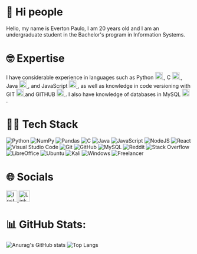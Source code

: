 # 🤙 Hi people
Hello, my name is Everton Paulo, I am 20 years old and I am an undergraduate student in the Bachelor's program in Information Systems.
# 🤓 Expertise
I have considerable experience in languages such as Python <a href="https://www.python.org/" target="_blank">
  <img src="https://raw.githubusercontent.com/get-icon/geticon/master/icons/python.svg" alt="Python" width="20" height="20">
</a> , C <a href="https://en.wikipedia.org/wiki/C_(programming_language)" target="_blank">
  <img src="https://raw.githubusercontent.com/get-icon/geticon/master/icons/c.svg" alt="C" width="20" height="20">
</a>, Java <a href="https://www.java.com/" target="_blank">
  <img src="https://raw.githubusercontent.com/get-icon/geticon/master/icons/java.svg" alt="Java" width="20" height="20">
</a>  , and JavaScript <a href="https://developer.mozilla.org/en-US/docs/Web/JavaScript" target="_blank">
  <img src="https://raw.githubusercontent.com/get-icon/geticon/master/icons/javascript.svg" alt="JavaScript" width="20" height="20">
</a> , as well as knowledge in code versioning with GIT <a href="https://git-scm.com/" target="_blank">
  <img src="https://raw.githubusercontent.com/get-icon/geticon/master/icons/git-icon.svg" alt="Git" width="20" height="20">
</a>
 and GITHUB <a href="https://github.com/" target="_blank">
  <img src="https://raw.githubusercontent.com/get-icon/geticon/master/icons/github-icon.svg" alt="GitHub" width="20" height="20">
</a> . I also have knowledge of databases in MySQL <a href="https://www.mysql.com/" target="_blank">
  <img src="https://raw.githubusercontent.com/get-icon/geticon/master/icons/mysql.svg" alt="MySQL" width="20" height="20">
</a>.
# 👨‍💻 Tech Stack
![Python](https://img.shields.io/badge/python-3670A0?style=for-the-badge&logo=python&logoColor=ffdd54)  ![NumPy](https://img.shields.io/badge/numpy-%23013243.svg?style=for-the-badge&logo=numpy&logoColor=white) ![Pandas](https://img.shields.io/badge/pandas-%23150458.svg?style=for-the-badge&logo=pandas&logoColor=white) ![C](https://img.shields.io/badge/c-%2300599C.svg?style=for-the-badge&logo=c&logoColor=white) ![Java](https://img.shields.io/badge/java-%23ED8B00.svg?style=for-the-badge&logo=openjdk&logoColor=white)  ![JavaScript](https://img.shields.io/badge/javascript-%23323330.svg?style=for-the-badge&logo=javascript&logoColor=%23F7DF1E) ![NodeJS](https://img.shields.io/badge/node.js-6DA55F?style=for-the-badge&logo=node.js&logoColor=white) ![React](https://img.shields.io/badge/react-%2320232a.svg?style=for-the-badge&logo=react&logoColor=%2361DAFB) ![Visual Studio Code](https://img.shields.io/badge/Visual%20Studio%20Code-0078d7.svg?style=for-the-badge&logo=visual-studio-code&logoColor=white) ![Git](https://img.shields.io/badge/git-%23F05033.svg?style=for-the-badge&logo=git&logoColor=white) ![GitHub](https://img.shields.io/badge/github-%23121011.svg?style=for-the-badge&logo=github&logoColor=white) ![MySQL](https://img.shields.io/badge/mysql-4479A1.svg?style=for-the-badge&logo=mysql&logoColor=white) ![Reddit](https://img.shields.io/badge/Reddit-%23FF4500.svg?style=for-the-badge&logo=Reddit&logoColor=white) ![Stack Overflow](https://img.shields.io/badge/-Stackoverflow-FE7A16?style=for-the-badge&logo=stack-overflow&logoColor=white) ![LibreOffice](https://img.shields.io/badge/LibreOffice-%2318A303?style=for-the-badge&logo=LibreOffice&logoColor=white) ![Ubuntu](https://img.shields.io/badge/Ubuntu-E95420?style=for-the-badge&logo=ubuntu&logoColor=white) ![Kali](https://img.shields.io/badge/Kali-268BEE?style=for-the-badge&logo=kalilinux&logoColor=white) ![Windows](https://img.shields.io/badge/Windows-0078D6?style=for-the-badge&logo=windows&logoColor=white) ![Freelancer](https://img.shields.io/badge/Freelancer-29B2FE?style=for-the-badge&logo=Freelancer&logoColor=white)
# 🌐 Socials
<a href="https://www.instagram.com/everton_paulo_andrade/" target="_blank">
  <img src="https://raw.githubusercontent.com/get-icon/geticon/master/icons/instagram-icon.svg" alt="Instagram" width="30" height="30">
</a>
<a href="https://www.linkedin.com/in/everton-paulo-andrade" target="_blank">
  <img src="https://raw.githubusercontent.com/get-icon/geticon/master/icons/linkedin.svg" alt="LinkedIn" width="30" height="30">
</a> 

# 📊 GitHub Stats:
![Anurag's GitHub stats](https://github-readme-stats.vercel.app/api?username=EvertonPauloAndrade&show_icons=true&theme=radical) ![Top Langs](https://github-readme-stats.vercel.app/api/top-langs/?username=EvertonPauloAndrade&layout=compact)

